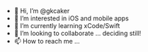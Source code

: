 - 👋 Hi, I’m @gkcaker
- 👀 I’m interested in iOS and mobile apps
- 🌱 I’m currently learning xCode/Swift
- 💞️ I’m looking to collaborate ... deciding still!
- 📫 How to reach me ...

<!---
gkcaker/gkcaker is a ✨ special ✨ repository because its `README.md` (this file) appears on your GitHub profile.
You can click the Preview link to take a look at your changes.
--->
